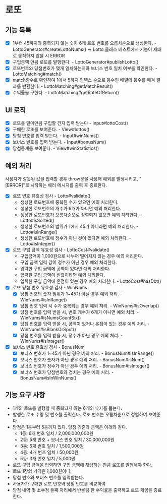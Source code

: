 # 로또

## 기능 목록

- [x] 1부터 45까지의 중복되지 않는 숫자 6개 로또 번호를 오름차순으로 생성한다. - LottoGenerator#createLottoNums() -> Lotto 클래스 테스트에서 기능이 제대로 동작하지 않을 시 ERROR
- [x] 구입금액 만큼 로또를 발행한다. - LottoGenerator#publishLotto()
- [x] 로또번호와 당첨번호가 몇개 일치하는지와 보너스 번호 일치 여부를 확인한다. - LottoMatching#match()
- [x] match함수로 확인하여 1에서 5까지 인덱스 순으로 등수인 배열에 등수를 매겨 결과를 반환한다. - LottoMatching#getMatchResult()
- [x] 수익률을 구한다. - LottoMatching#getRateOfReturn()

## UI 로직

- [x] 로또를 얼마만큼 구입할 건지 입력 받는다 - Input#lottoCost()
- [x] 구매한 로또를 보여준다. - View#lottos()
- [x] 당첨 번호를 입력 받는다. - Input#winNums()
- [x] 보너스 번호를 입력 받는다. - Input#bonusNum()
- [x] 당첨통계를 보여준다. - View#winStatistics()

## 예외 처리

사용자가 잘못된 값을 입력할 경우 throw문을 사용해 예외를 발생시키고, "[ERROR]"로 시작하는 에러 메시지를 출력 후 종료한다.

- [x] 로또 번호 유효성 검사 - Lotto#validate() 
  - 생성한 로또번호에 중복된 수가 있으면 예외 처리한다.
  - 생성한 로또번호의 개수가 6개가 아니면 예외 처리한다.
  - 생성한 로또번호가 오름차순으로 정렬되지 않으면 예외 처리한다. - Lotto#isSorted()
  - 생성한 로또번호의 범위가 1에서 45가 아니라면 예외 처리한다. - Lotto#isInRange()
  - 생성한 로또번호에 정수가 아닌 것이 있다면 예외 처리한다. - Lotto#isInteger()
- [x] 로또 구입 금액 유효성 검사 - LottoCost#validate()
  - 구입금액이 1,000원으로 나누어 떨어지지 않는 경우 예외 처리한다.
  - 구입 금액 입력 값이 정수가 아닌 경우 예외 처리한다.
  - 입력한 구입 금액에 공백이 있다면 예외 처리한다.
  - 입력한 구입 금액이 빈값이라면 예외 처리한다.
  - 입력한 구입 금액에 온점이 있는 경우 예외 처리한다. - LottoCost#hasDot()
- [x] 로또 당첨 번호 유효성 검사 - WinNums
  - [x] 당첨 번호의 숫자 범위가 1~45가 아닐 경우 예외 처리. - WinNums#isInRange()
  - [x] 당첨 번호 입력 시 수가 중복되는 경우 예외 처리. - WinNums#isOverlap()
  - [x] 당첨 번호를 입력 받을 시, 번호 개수가 6개가 아니면 예외 처리. - WinNums#isNumsCountSix()
  - [x] 당첨 번호를 입력 받을 시, 공백이 있거나 온점이 있는 경우 예외 처리. - WinNums#isBlankOrSpot()
  - [x] 당첨 번호를 입력 받을 시, 정수가 아닌 경우 예외 처리. - WinNums#isInteger()
- [x] 보너스 번호 유효성 검사 - BonusNum
  - [x] 보너스 번호가 1~45가 아닌 경우 예외 처리. - BonusNum#isInRange()
  - [x] 보너스 번호가 숫자가 아닌 경우 예외 처리. - BonusNum#isNum()
  - [x] 보너스 번호가 정수가 아닌 경우 예외 처리. - BonusNum#isInteger()
  - [x] 보너스 번호가 당첨번호와 겹치는 경우 예외 처리. - BonusNum#isInWinNums()

## 기능 요구 사항

- 1개의 로또를 발행할 때 중복되지 않는 6개의 숫자를 뽑는다.
- 발행한 로또 수량 및 번호를 출력한다. 로또 번호는 오름차순으로 정렬하여 보여준다.
- 당첨은 1등부터 5등까지 있다. 당첨 기준과 금액은 아래와 같다.
  - 1등: 6개 번호 일치 / 2,000,000,000원
  - 2등: 5개 번호 + 보너스 번호 일치 / 30,000,000원
  - 3등: 5개 번호 일치 / 1,500,000원
  - 4등: 4개 번호 일치 / 50,000원
  - 5등: 3개 번호 일치 / 5,000원
- 로또 구입 금액을 입력하면 구입 금액에 해당하는 만큼 로또를 발행해야 한다.
- 로또 1장의 가격은 1,000원이다.
- 당첨 번호와 보너스 번호를 입력받는다.
- 사용자가 구매한 로또 번호와 당첨 번호를 비교하여 
- 당첨 내역 및 소수점 둘째 자리에서 반올림 한 수익률을 출력하고 로또 게임을 종료한다.